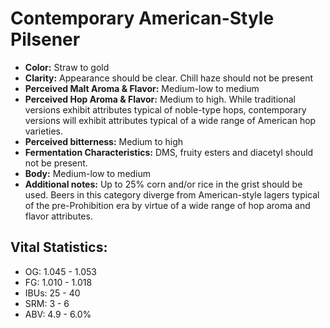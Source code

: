 # Contemporary American-Style Pilsener

- **Color:** Straw to gold
- **Clarity:** Appearance should be clear. Chill haze should not be present
- **Perceived Malt Aroma & Flavor:** Medium-low to medium
- **Perceived Hop Aroma & Flavor:** Medium to high. While traditional versions exhibit attributes typical of noble-type hops, contemporary versions will exhibit attributes typical of a wide range of American hop varieties.
- **Perceived bitterness:** Medium to high
- **Fermentation Characteristics:** DMS, fruity esters and diacetyl should not be present.
- **Body:** Medium-low to medium
- **Additional notes:** Up to 25% corn and/or rice in the grist should be used. Beers in this category diverge from American-style lagers typical of the pre-Prohibition era by virtue of a wide range of hop aroma and flavor attributes.

## Vital Statistics:

- OG: 1.045 - 1.053
- FG: 1.010 - 1.018
- IBUs: 25 - 40
- SRM: 3 - 6
- ABV: 4.9 - 6.0%
